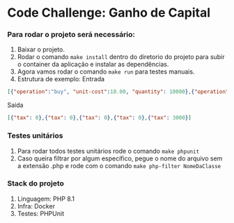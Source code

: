 # Code Challenge: Ganho de Capital

### Para rodar o projeto será necessário:

1. Baixar o projeto.
2. Rodar o comando `make install` dentro do diretorio do projeto para subir o container da aplicação e instalar as dependências.
4. Agora vamos rodar o comando `make run` para testes manuais.
5. Estrutura de exemplo:
Entrada
``` json
[{"operation":"buy", "unit-cost":10.00, "quantity": 10000},{"operation":"sell", "unit-cost":2.00, "quantity": 5000},{"operation":"sell", "unit-cost":20.00, "quantity": 2000},{"operation":"sell", "unit-cost":20.00, "quantity": 2000},{"operation":"sell", "unit-cost":25.00, "quantity": 1000}]
```
Saída
``` json
[{"tax": 0},{"tax": 0},{"tax": 0},{"tax": 0},{"tax": 3000}]
```

### Testes unitários
1. Para rodar todos testes unitários rode o comando `make phpunit`
2. Caso queira filtrar por algum específico, pegue o nome do arquivo sem a extensão .php e rode com o comando `make php-filter NomeDaClasse`

### Stack do projeto
1. Linguagem: PHP 8.1
2. Infra: Docker
3. Testes: PHPUnit